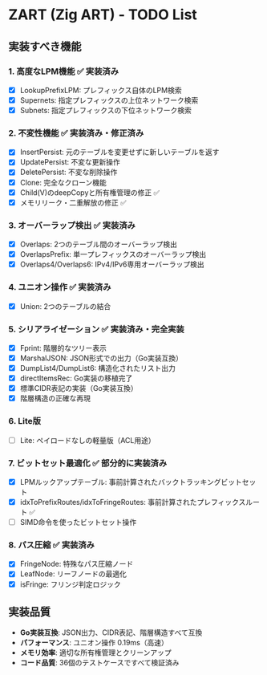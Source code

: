 # ZART (Zig ART) - TODO List

## 実装すべき機能

### 1. 高度なLPM機能 ✅ 実装済み
- [x] LookupPrefixLPM: プレフィックス自体のLPM検索
- [x] Supernets: 指定プレフィックスの上位ネットワーク検索  
- [x] Subnets: 指定プレフィックスの下位ネットワーク検索

### 2. 不変性機能 ✅ 実装済み・修正済み
- [x] InsertPersist: 元のテーブルを変更せずに新しいテーブルを返す
- [x] UpdatePersist: 不変な更新操作
- [x] DeletePersist: 不変な削除操作
- [x] Clone: 完全なクローン機能
- [x] Child(V)のdeepCopyと所有権管理の修正 ✅
- [x] メモリリーク・二重解放の修正 ✅

### 3. オーバーラップ検出 ✅ 実装済み
- [x] Overlaps: 2つのテーブル間のオーバーラップ検出
- [x] OverlapsPrefix: 単一プレフィックスのオーバーラップ検出
- [x] Overlaps4/Overlaps6: IPv4/IPv6専用オーバーラップ検出

### 4. ユニオン操作 ✅ 実装済み
- [x] Union: 2つのテーブルの結合

### 5. シリアライゼーション ✅ 実装済み・完全実装
- [x] Fprint: 階層的なツリー表示
- [x] MarshalJSON: JSON形式での出力（Go実装互換）
- [x] DumpList4/DumpList6: 構造化されたリスト出力
- [x] directItemsRec: Go実装の移植完了
- [x] 標準CIDR表記の実装（Go実装互換）
- [x] 階層構造の正確な再現

### 6. Lite版
- [ ] Lite: ペイロードなしの軽量版（ACL用途）

### 7. ビットセット最適化 ✅ 部分的に実装済み
- [x] LPMルックアップテーブル: 事前計算されたバックトラッキングビットセット
- [x] idxToPrefixRoutes/idxToFringeRoutes: 事前計算されたプレフィックスルート ✅
- [ ] SIMD命令を使ったビットセット操作

### 8. パス圧縮 ✅ 実装済み
- [x] FringeNode: 特殊なパス圧縮ノード
- [x] LeafNode: リーフノードの最適化
- [x] isFringe: フリンジ判定ロジック

## 実装品質

- **Go実装互換**: JSON出力、CIDR表記、階層構造すべて互換
- **パフォーマンス**: ユニオン操作 0.19ms（高速）
- **メモリ効率**: 適切な所有権管理とクリーンアップ
- **コード品質**: 36個のテストケースですべて検証済み